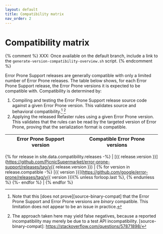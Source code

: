 ```yaml
---
layout: default
title: Compatibility matrix
nav_order: 2
---
```


# Compatibility matrix

{% comment %}
XXX: Once available on the default branch, include a link to the
`generate-version-compatibility-overview.sh` script.
{% endcomment %}

Error Prone Support releases are generally compatible with only a limited
number of Error Prone releases. The table below shows, for each Error Prone
Support release, the Error Prone versions it is expected to be compatible with.
Compatibility is determined by:
1. Compiling and testing the Error Prone Support release source code against a
   given Error Prone version. This validates source and behavioral
   compatibility.[^1] [^2]
2. Applying the released Refaster rules using a given Error Prone version. This
   validates that the rules can be read by the targeted version of Error Prone,
   proving that the serialization format is compatible.

| Error Prone Support version | Compatible Error Prone versions |
| --------------------------- | ------------------------------- |
{% for release in site.data.compatibility.releases -%}
| [{{ release.version }}](https://github.com/PicnicSupermarket/error-prone-support/releases/tag/v{{ release.version }}) | {%
for version in release.compatible -%}
[{{ version }}](https://github.com/google/error-prone/releases/tag/v{{ version }}){% unless forloop.last %}, {% endunless %}
{%- endfor %} |
{% endfor %}

[^1]: Note that this [does not prove][source-binary-compat] that the Error Prone Support and Error Prone versions are _binary_ compatible. This limitation does not appear to be an issue in practice.
[^2]: The approach taken here may yield false negatives, because a reported incompatibility may merely be due to a test API incompatibility.
[source-binary-compat]: https://stackoverflow.com/questions/57871898/

